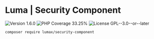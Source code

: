 # Luma | Security Component

<div>
<!-- Version Badge -->
<img src="https://img.shields.io/badge/Version-1.6.0-blue" alt="Version 1.6.0">
<!-- PHP Coverage Badge -->
<img src="https://img.shields.io/badge/PHP Coverage-33.25%25-red" alt="PHP Coverage 33.25%">
<!-- License Badge -->
<img src="https://img.shields.io/badge/License-GPL--3.0--or--later-34ad9b" alt="License GPL--3.0--or--later">
</div>

```
composer require lumax/security-component
```